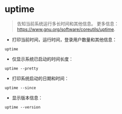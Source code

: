 # uptime

> 告知当前系统运行多长时间和其他信息。
> 更多信息：<https://www.gnu.org/software/coreutils/uptime>.

- 打印当前时间，运行时间，登录用户数量和其他信息：

`uptime`

- 仅显示系统已启动的时间长度：

`uptime --pretty`

- 打印系统启动的日期和时间：

`uptime --since`

- 显示版本信息：

`uptime --version`

